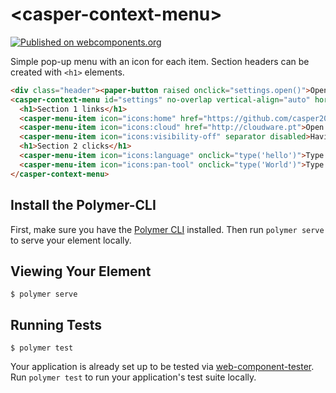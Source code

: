 # \<casper-context-menu\>

[![Published on webcomponents.org](https://img.shields.io/badge/webcomponents.org-published-blue.svg)](https://www.webcomponents.org/element/casper2020/casper-context-menu)


Simple pop-up menu with an icon for each item. Section headers can be created with `<h1>` elements. 

<!---
```
<custom-element-demo>
  <template>
    <script src="../webcomponentsjs/webcomponents-lite.js"></script>
    <link rel="import" href="../iron-icons/iron-icons.html">
    <link rel="import" href="../paper-button/paper-button.html">
    <link rel="import" href="casper-context-menu.html">
    <custom-style>
      <style is="custom-style" include="demo-pages-shared-styles">  
        casper-context-menu, paper-button, h4  {
            font-family: 'Roboto', 'Noto', sans-serif;
            font-weight: normal;
            font-size: 14px;
            -webkit-font-smoothing: antialiased;
        }
        .header {
          display: flex;
          align-items: center;
          height: 32px;
        }
      </style>
      <script>
      function type(text) {
        typed.textContent = "Menu typed "+text;
      }
    </script>
    </custom-style>
    <next-code-block></next-code-block>
  </template>
</custom-element-demo>
```
-->
```html
<div class="header"><paper-button raised onclick="settings.open()">Open Menu</paper-button><h4 id="typed">-</h4></div>
<casper-context-menu id="settings" no-overlap vertical-align="auto" horizontal-align="left">
  <h1>Section 1 links</h1>
  <casper-menu-item icon="icons:home" href="https://github.com/casper2020/casper-context-menu">Open Github repo</casper-menu-item>
  <casper-menu-item icon="icons:cloud" href="http://cloudware.pt">Open Cloudware site</casper-menu-item>
  <casper-menu-item icon="icons:visibility-off" separator disabled>Having a blue day</casper-menu-item>
  <h1>Section 2 clicks</h1>
  <casper-menu-item icon="icons:language" onclick="type('hello')">Type Hello</casper-menu-item>
  <casper-menu-item icon="icons:pan-tool" onclick="type('World')">Type World</casper-menu-item>
</casper-context-menu>
```

## Install the Polymer-CLI

First, make sure you have the [Polymer CLI](https://www.npmjs.com/package/polymer-cli) installed. Then run `polymer serve` to serve your element locally.

## Viewing Your Element

```
$ polymer serve
```

## Running Tests

```
$ polymer test
```

Your application is already set up to be tested via [web-component-tester](https://github.com/Polymer/web-component-tester). Run `polymer test` to run your application's test suite locally.
